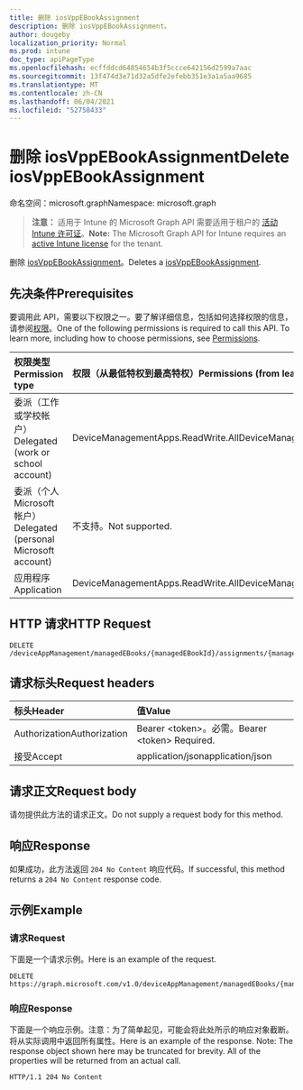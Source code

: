 ```yaml
---
title: 删除 iosVppEBookAssignment
description: 删除 iosVppEBookAssignment。
author: dougeby
localization_priority: Normal
ms.prod: intune
doc_type: apiPageType
ms.openlocfilehash: ecffddcd64854654b3f5ccce642156d2599a7aac
ms.sourcegitcommit: 13f474d3e71d32a5dfe2efebb351e3a1a5aa9685
ms.translationtype: MT
ms.contentlocale: zh-CN
ms.lasthandoff: 06/04/2021
ms.locfileid: "52758433"
---
```

# <a name="delete-iosvppebookassignment"></a><span data-ttu-id="e39a8-103">删除 iosVppEBookAssignment</span><span class="sxs-lookup"><span data-stu-id="e39a8-103">Delete iosVppEBookAssignment</span></span>

<span data-ttu-id="e39a8-104">命名空间：microsoft.graph</span><span class="sxs-lookup"><span data-stu-id="e39a8-104">Namespace: microsoft.graph</span></span>

> <span data-ttu-id="e39a8-105">**注意：** 适用于 Intune 的 Microsoft Graph API 需要适用于租户的 [活动 Intune 许可证](https://go.microsoft.com/fwlink/?linkid=839381)。</span><span class="sxs-lookup"><span data-stu-id="e39a8-105">**Note:** The Microsoft Graph API for Intune requires an [active Intune license](https://go.microsoft.com/fwlink/?linkid=839381) for the tenant.</span></span>

<span data-ttu-id="e39a8-106">删除 [iosVppEBookAssignment](../resources/intune-books-iosvppebookassignment.md)。</span><span class="sxs-lookup"><span data-stu-id="e39a8-106">Deletes a [iosVppEBookAssignment](../resources/intune-books-iosvppebookassignment.md).</span></span>

## <a name="prerequisites"></a><span data-ttu-id="e39a8-107">先决条件</span><span class="sxs-lookup"><span data-stu-id="e39a8-107">Prerequisites</span></span>
<span data-ttu-id="e39a8-p101">要调用此 API，需要以下权限之一。要了解详细信息，包括如何选择权限的信息，请参阅[权限](/graph/permissions-reference)。</span><span class="sxs-lookup"><span data-stu-id="e39a8-p101">One of the following permissions is required to call this API. To learn more, including how to choose permissions, see [Permissions](/graph/permissions-reference).</span></span>

|<span data-ttu-id="e39a8-110">权限类型</span><span class="sxs-lookup"><span data-stu-id="e39a8-110">Permission type</span></span>|<span data-ttu-id="e39a8-111">权限（从最低特权到最高特权）</span><span class="sxs-lookup"><span data-stu-id="e39a8-111">Permissions (from least to most privileged)</span></span>|
|:---|:---|
|<span data-ttu-id="e39a8-112">委派（工作或学校帐户）</span><span class="sxs-lookup"><span data-stu-id="e39a8-112">Delegated (work or school account)</span></span>|<span data-ttu-id="e39a8-113">DeviceManagementApps.ReadWrite.All</span><span class="sxs-lookup"><span data-stu-id="e39a8-113">DeviceManagementApps.ReadWrite.All</span></span>|
|<span data-ttu-id="e39a8-114">委派（个人 Microsoft 帐户）</span><span class="sxs-lookup"><span data-stu-id="e39a8-114">Delegated (personal Microsoft account)</span></span>|<span data-ttu-id="e39a8-115">不支持。</span><span class="sxs-lookup"><span data-stu-id="e39a8-115">Not supported.</span></span>|
|<span data-ttu-id="e39a8-116">应用程序</span><span class="sxs-lookup"><span data-stu-id="e39a8-116">Application</span></span>|<span data-ttu-id="e39a8-117">DeviceManagementApps.ReadWrite.All</span><span class="sxs-lookup"><span data-stu-id="e39a8-117">DeviceManagementApps.ReadWrite.All</span></span>|

## <a name="http-request"></a><span data-ttu-id="e39a8-118">HTTP 请求</span><span class="sxs-lookup"><span data-stu-id="e39a8-118">HTTP Request</span></span>
<!-- {
  "blockType": "ignored"
}
-->
``` http
DELETE /deviceAppManagement/managedEBooks/{managedEBookId}/assignments/{managedEBookAssignmentId}
```

## <a name="request-headers"></a><span data-ttu-id="e39a8-119">请求标头</span><span class="sxs-lookup"><span data-stu-id="e39a8-119">Request headers</span></span>
|<span data-ttu-id="e39a8-120">标头</span><span class="sxs-lookup"><span data-stu-id="e39a8-120">Header</span></span>|<span data-ttu-id="e39a8-121">值</span><span class="sxs-lookup"><span data-stu-id="e39a8-121">Value</span></span>|
|:---|:---|
|<span data-ttu-id="e39a8-122">Authorization</span><span class="sxs-lookup"><span data-stu-id="e39a8-122">Authorization</span></span>|<span data-ttu-id="e39a8-123">Bearer &lt;token&gt;。必需。</span><span class="sxs-lookup"><span data-stu-id="e39a8-123">Bearer &lt;token&gt; Required.</span></span>|
|<span data-ttu-id="e39a8-124">接受</span><span class="sxs-lookup"><span data-stu-id="e39a8-124">Accept</span></span>|<span data-ttu-id="e39a8-125">application/json</span><span class="sxs-lookup"><span data-stu-id="e39a8-125">application/json</span></span>|

## <a name="request-body"></a><span data-ttu-id="e39a8-126">请求正文</span><span class="sxs-lookup"><span data-stu-id="e39a8-126">Request body</span></span>
<span data-ttu-id="e39a8-127">请勿提供此方法的请求正文。</span><span class="sxs-lookup"><span data-stu-id="e39a8-127">Do not supply a request body for this method.</span></span>

## <a name="response"></a><span data-ttu-id="e39a8-128">响应</span><span class="sxs-lookup"><span data-stu-id="e39a8-128">Response</span></span>
<span data-ttu-id="e39a8-129">如果成功，此方法返回 `204 No Content` 响应代码。</span><span class="sxs-lookup"><span data-stu-id="e39a8-129">If successful, this method returns a `204 No Content` response code.</span></span>

## <a name="example"></a><span data-ttu-id="e39a8-130">示例</span><span class="sxs-lookup"><span data-stu-id="e39a8-130">Example</span></span>

### <a name="request"></a><span data-ttu-id="e39a8-131">请求</span><span class="sxs-lookup"><span data-stu-id="e39a8-131">Request</span></span>
<span data-ttu-id="e39a8-132">下面是一个请求示例。</span><span class="sxs-lookup"><span data-stu-id="e39a8-132">Here is an example of the request.</span></span>
``` http
DELETE https://graph.microsoft.com/v1.0/deviceAppManagement/managedEBooks/{managedEBookId}/assignments/{managedEBookAssignmentId}
```

### <a name="response"></a><span data-ttu-id="e39a8-133">响应</span><span class="sxs-lookup"><span data-stu-id="e39a8-133">Response</span></span>
<span data-ttu-id="e39a8-p102">下面是一个响应示例。注意：为了简单起见，可能会将此处所示的响应对象截断。将从实际调用中返回所有属性。</span><span class="sxs-lookup"><span data-stu-id="e39a8-p102">Here is an example of the response. Note: The response object shown here may be truncated for brevity. All of the properties will be returned from an actual call.</span></span>
``` http
HTTP/1.1 204 No Content
```




